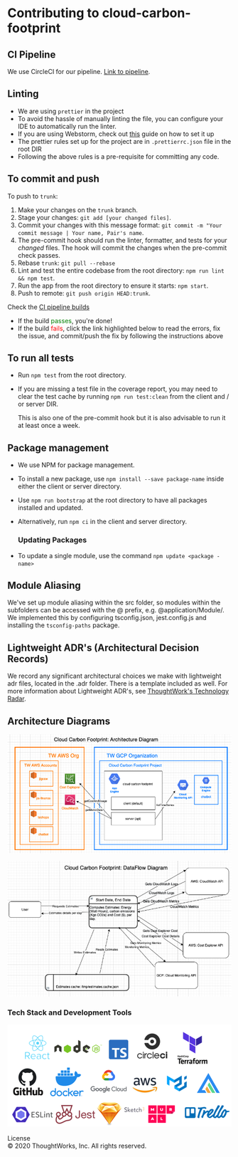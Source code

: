 # Contributing to cloud-carbon-footprint

## CI Pipeline

We use CircleCI for our pipeline. [Link to pipeline](https://app.circleci.com/pipelines/github/twlabs/cloud-carbon-footprint).
## Linting
- We are using `prettier` in the project
- To avoid the hassle of manually linting the file, you can configure your IDE to automatically run the
linter.
- If you are using Webstorm, check out [this](https://prettier.io/docs/en/webstorm.html) guide on how to 
   set it up
- The prettier rules set up for the project are in `.prettierrc.json` file in the root DIR
- Following the above rules is a pre-requisite for committing any code.

## To commit and push

To push to `trunk`:

1. Make your changes on the `trunk` branch.
1. Stage your changes: `git add [your changed files]`.
1. Commit your changes with this message format: `git commit -m "Your commit message | Your name, Pair's name`.
1. The pre-commit hook should run the linter, formatter, and tests for your _changed_ files. The hook will commit the changes when the pre-commit check passes.
1. Rebase `trunk`: `git pull --rebase`
1. Lint and test the entire codebase from the root directory: `npm run lint && npm test`.
1. Run the app from the root directory to ensure it starts: `npm start`.
1. Push to remote: `git push origin HEAD:trunk`.

Check the [CI pipeline builds](https://app.circleci.com/pipelines/github/twlabs/cloud-carbon-footprint)

- If the build <span style="color:green">passes</span>, you're done!
- If the build <span style="color:red">fails</span>, click the link highlighted below to read the errors, fix the issue, and commit/push the fix by following the instructions above

## To run all tests

- Run `npm test` from the root directory.
- If you are missing a test file in the coverage report, you may need to clear the test cache by running 
  `npm run test:clean` from the client and / or server DIR.
  
  This is also one of the pre-commit hook but it is also advisable to run it at least once a week.
  

## Package management

- We use NPM for package management.
- To install a new package, use `npm install --save package-name` inside either the client or server directory.
- Use `npm run bootstrap` at the root directory to have all packages installed and updated. 
- Alternatively, run `npm ci` in the client and server directory.

  ### Updating Packages
- To update a single module, use the command `npm update <package -name>`

## Module Aliasing

We've set up module aliasing within the src folder, so modules within the subfolders can be accessed with the @ prefix, e.g. @application/Module/. We implemented this by configuring tsconfig.json, jest.config.js and installing the `tsconfig-paths` package.

## Lightweight ADR's (Architectural Decision Records)

We record any significant architectural choices we make with lightweight adr files, located in the .adr folder. There is a template included as well. For more information about Lightweight ADR's, see [ThoughtWork's Technology Radar](https://www.thoughtworks.com/radar/techniques/lightweight-architecture-decision-records).

## Architecture Diagrams

![Architecture-Diagram](/Architecture-Diagram.png)

![Data-Diagram](/Dataflow-diagram.png)

### Tech Stack and Development Tools

![tech-stack](/Tech-Stack.png)

License <br />
  © 2020 ThoughtWorks, Inc. All rights reserved.
